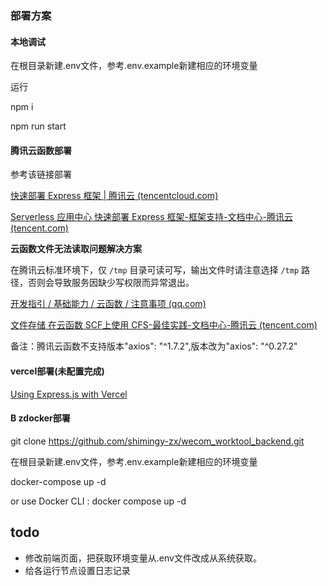 ### 部署方案

#### **本地调试**

在根目录新建.env文件，参考.env.example新建相应的环境变量

运行

npm i

npm run start

#### **腾讯云函数部署**

参考该链接部署

[快速部署 Express 框架 | 腾讯云 (tencentcloud.com)](https://www.tencentcloud.com/zh/document/product/583/41588)

[Serverless 应用中心 快速部署 Express 框架-框架支持-文档中心-腾讯云 (tencent.com)](https://cloud.tencent.com/document/product/1154/43224)

**云函数文件无法读取问题解决方案**

在腾讯云标准环境下，仅 `/tmp` 目录可读可写，输出文件时请注意选择 `/tmp` 路径，否则会导致服务因缺少写权限而异常退出。

[开发指引 / 基础能力 / 云函数 / 注意事项 (qq.com)](https://developers.weixin.qq.com/miniprogram/dev/wxcloud/guide/functions/notice.html)

[文件存储 在云函数 SCF上使用 CFS-最佳实践-文档中心-腾讯云 (tencent.com)](https://cloud.tencent.com/document/product/582/47148)

备注：腾讯云函数不支持版本"axios": "^1.7.2",版本改为"axios": "^0.27.2"

#### vercel部署(未配置完成)

[Using Express.js with Vercel](https://vercel.com/guides/using-express-with-vercel)

#### B zdocker部署

git clone https://github.com/shimingy-zx/wecom_worktool_backend.git

在根目录新建.env文件，参考.env.example新建相应的环境变量

docker-compose up -d

or use Docker CLI : docker compose up -d

## todo

- 修改前端页面，把获取环境变量从.env文件改成从系统获取。
- 给各运行节点设置日志记录
